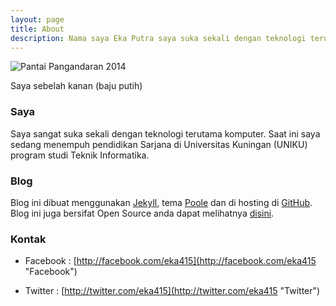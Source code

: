 ```yaml
---
layout: page
title: About
description: Nama saya Eka Putra saya suka sekali dengan teknologi terutama komputer. Saat ini saya sedang menempuh pendidikan Sarjana di Universitas Kuningan (UNIKU) program studi Teknik Informatika.
---
```


![Pantai Pangandaran 2014](/assets/IMG_3689.jpg "Pantai Pangandaran (2014)")

<div class="message">
	Saya sebelah kanan (baju putih)
</div>

### Saya
Saya sangat suka sekali dengan teknologi terutama komputer. Saat ini saya sedang menempuh pendidikan Sarjana di Universitas Kuningan (UNIKU) program studi Teknik Informatika.

### Blog
Blog ini dibuat menggunakan [Jekyll](http://jekyllrb.com "Jekyll"), tema [Poole](http://getpoole.com "Poole") dan di hosting di [GitHub](http://github.com "GitHub"). Blog ini juga bersifat Open Source anda dapat melihatnya [disini](https://github.com/eka-putra/eka-putra.github.io "Source Blog").

### Kontak
- Facebook : [http://facebook.com/eka415](http://facebook.com/eka415 "Facebook")

- Twitter : [http://twitter.com/eka415](http://twitter.com/eka415 "Twitter")
